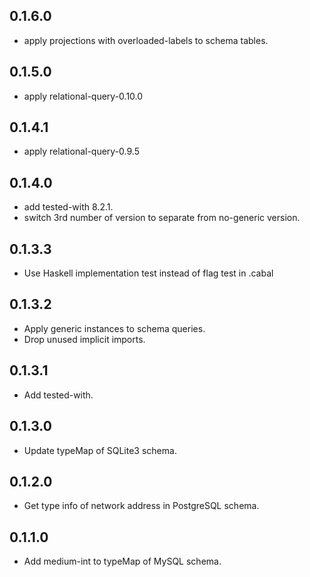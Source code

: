 <!-- -*- Markdown -*- -->

## 0.1.6.0

- apply projections with overloaded-labels to schema tables.

## 0.1.5.0

- apply relational-query-0.10.0

## 0.1.4.1

- apply relational-query-0.9.5

## 0.1.4.0

- add tested-with 8.2.1.
- switch 3rd number of version to separate from no-generic version.

## 0.1.3.3

- Use Haskell implementation test instead of flag test in .cabal

## 0.1.3.2

- Apply generic instances to schema queries.
- Drop unused implicit imports.

## 0.1.3.1

- Add tested-with.

## 0.1.3.0

- Update typeMap of SQLite3 schema.

## 0.1.2.0

- Get type info of network address in PostgreSQL schema.

## 0.1.1.0

- Add medium-int to typeMap of MySQL schema.
